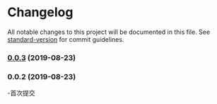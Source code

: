# Changelog

All notable changes to this project will be documented in this file. See [standard-version](https://github.com/conventional-changelog/standard-version) for commit guidelines.

### [0.0.3](https://github.com/nqdy666/nq-tslib-base/compare/v0.0.2...v0.0.3) (2019-08-23)

### 0.0.2 (2019-08-23)
-首次提交
